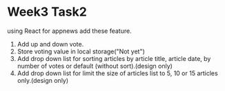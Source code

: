 # Week3 Task2
using React for appnews add these feature.
1. Add up and down vote.
2. Store voting value in local storage("Not yet")
3. Add drop down list for sorting articles by article title, article date, by number of votes or default (without sort).(design only)
4. Add drop down list for limit the size of articles list to 5, 10 or 15 articles only.(design only)
